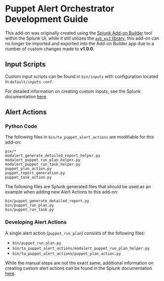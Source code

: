 # Puppet Alert Orchestrator Development Guide

This add-on was originally created using the [Splunk Add-on Builder](https://splunkbase.splunk.com/app/2962) tool within the Splunk UI; while it still utilizes the [`aob_py3` library](https://docs.splunk.com/Documentation/AddonBuilder/latest/UserGuide/PythonHelperFunctions), this add-on can no longer be imported and exported into the Add-on Builder app due to a number of custom changes made to **v1.0.0**.

## Input Scripts

Custom input scripts can be found in `bin/inputs` with configuration located in `default/inputs.conf`.

For detailed information on creating custom inputs, see the Splunk documentation [here](https://dev.splunk.com/enterprise/docs/developapps/manageknowledge/custominputs/scriptedinputsexample/).

## Alert Actions

### Python Code

The following files in `bin/ta_puppet_alert_actions` are modifiable for this add-on:

```
pie/*
modalert_generate_detailed_report_helper.py
modalert_puppet_run_plan_helper.py
modalert_puppet_run_task_helper.py
puppet_plan_action.py
puppet_report_generation.py
puppet_task_action.py
```

The following files are Splunk generated files that should be used as an example when adding new Alert Actions to this add-on:

```
bin/puppet_generate_detailed_report.py
bin/puppet_run_plan.py
bin/puppet_run_task.py
```

### Developing Alert Actions

A single alert action (`puppet_run_plan`) consists of the following files:

  * `bin/puppet_run_plan.py`
  * `bin/ta_puppet_alert_actions/modalert_puppet_run_plan_helper.py`
  * `bin/ta_puppet_alert_actions/puppet_plan_action.py`

While the manual steps are not the exact same, additional information on creating custom alert actions can be found in the Splunk documentation [here](https://docs.splunk.com/Documentation/AddonBuilder/latest/UserGuide/CreateAlertActions).
